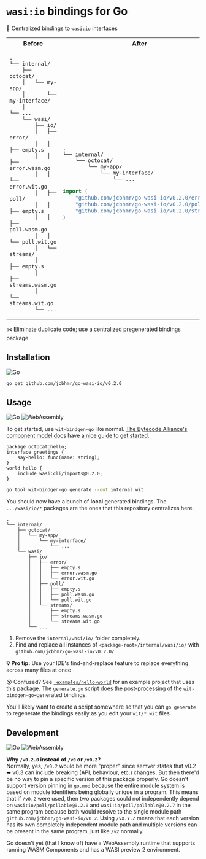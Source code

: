 # `wasi:io` bindings for Go

📂 Centralized bindings to `wasi:io` interfaces

<table align=center>
<tr>
<th>Before
<th>After
<tr>
<td>

```
.
└── internal/
    ├── octocat/
    │   └── my-app/
    │       └── my-interface/
    │           └── ...
    └── wasi/
        ├── io/
        │   ├── error/
        │   │   ├── empty.s
        │   │   ├── error.wasm.go
        │   │   └── error.wit.go
        │   ├── poll/
        │   │   ├── empty.s
        │   │   ├── poll.wasm.go
        │   │   └── poll.wit.go
        │   └── streams/
        │       ├── empty.s
        │       ├── streams.wasm.go
        │       └── streams.wit.go
        └── ...
```

<td>

```
.
└── internal/
    └── octocat/
        └── my-app/
            └── my-interface/
                └── ...
```

```go
import (
    "github.com/jcbhmr/go-wasi-io/v0.2.0/error"
    "github.com/jcbhmr/go-wasi-io/v0.2.0/poll"
    "github.com/jcbhmr/go-wasi-io/v0.2.0/streams"
)
```

</table>

✂️ Eliminate duplicate code; use a centralized pregenerated bindings package

## Installation

![Go](https://img.shields.io/badge/Go-00ADD8?style=for-the-badge&logo=Go&logoColor=FFFFFF)

```sh
go get github.com/jcbhmr/go-wasi-io/v0.2.0
```

## Usage

![Go](https://img.shields.io/badge/Go-00ADD8?style=for-the-badge&logo=Go&logoColor=FFFFFF)
![WebAssembly](https://img.shields.io/badge/WebAssembly-654FF0?style=for-the-badge&logo=WebAssembly&logoColor=FFFFFF)

To get started, use `wit-bindgen-go` like normal. [The Bytecode Alliance's component model docs](https://component-model.bytecodealliance.org/) have [a nice guide to get started](https://component-model.bytecodealliance.org/language-support/go.html).

```wit
package octocat:hello;
interface greetings {
    say-hello: func(name: string);
}
world hello {
    include wasi:cli/imports@0.2.0;
}
```

```sh
go tool wit-bindgen-go generate --out internal wit
```

You should now have a bunch of **local** generated bindings. The `.../wasi/io/*` packages are the ones that this repository centralizes here.

```
.
└── internal/
    ├── octocat/
    │   └── my-app/
    │       └── my-interface/
    │           └── ...
    └── wasi/
        ├── io/
        │   ├── error/
        │   │   ├── empty.s
        │   │   ├── error.wasm.go
        │   │   └── error.wit.go
        │   ├── poll/
        │   │   ├── empty.s
        │   │   ├── poll.wasm.go
        │   │   └── poll.wit.go
        │   └── streams/
        │       ├── empty.s
        │       ├── streams.wasm.go
        │       └── streams.wit.go
        └── ...
```

1. Remove the `internal/wasi/io/` folder completely.
2. Find and replace all instances of `<package-root>/internal/wasi/io/` with `github.com/jcbhmr/go-wasi-io/v0.2.0/`

**💡 Pro tip:** Use your IDE's find-and-replace feature to replace everything across many files at once

😵 Confused? See [`_examples/hello-world`](https://github.com/jcbhmr/go-wasi-io/tree/main/_examples/hello-world) for an example project that uses this package. The [`generate.go`](https://github.com/jcbhmr/go-wasi-io/blob/main/_examples/hello-world/generate.go) script does the post-processing of the `wit-bindgen-go`-generated bindings.

You'll likely want to create a script somewhere so that you can `go generate` to regenerate the bindings easily as you edit your `wit/*.wit` files.

## Development

![Go](https://img.shields.io/badge/Go-00ADD8?style=for-the-badge&logo=Go&logoColor=FFFFFF)
![WebAssembly](https://img.shields.io/badge/WebAssembly-654FF0?style=for-the-badge&logo=WebAssembly&logoColor=FFFFFF)

**Why `/v0.2.0` instead of `/v0` or `/v0.2`?** \
Normally, yes, `/v0.2` would be more "proper" since semver states that v0.2 ➡ v0.3 can include breaking (API, behaviour, etc.) changes. But then there'd be no way to pin a specific version of this package properly. Go doesn't support version pinning in `go.mod` because the entire module system is based on module identifiers being globally unique in a program. This means that if `/v0.2` were used, then two packages could not independently depend on `wasi:io/poll/pollable@0.2.0` and `wasi:io/poll/pollable@0.2.7` in the same program because both would resolve to the single module path `github.com/jcbhmr/go-wasi-io/v0.2`. Using `/vX.Y.Z` means that each version has its own completely independent module path and multiple versions can be present in the same program, just like `/v2` normally.

Go doesn't yet (that I know of) have a WebAssembly runtime that supports running WASM Components and has a WASI preview 2 environment.
